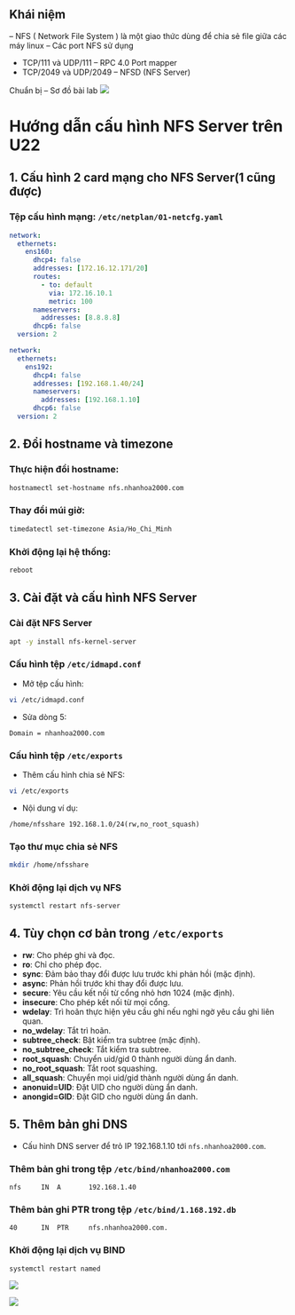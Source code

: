 ## Khái niệm
– NFS ( Network File System ) là một giao thức dùng để chia sẻ file giữa các máy linux
– Các port NFS sử dụng
+ TCP/111 và UDP/111 – RPC 4.0 Port mapper
+ TCP/2049 và UDP/2049 – NFSD (NFS Server)

Chuẩn bị
– Sơ đồ bài lab
![](https://img001.prntscr.com/file/img001/lD-zzpE1SgihDPjrEKiWDg.png)
# Hướng dẫn cấu hình NFS Server trên U22

## 1. Cấu hình 2 card mạng cho NFS Server(1 cũng được)

### Tệp cấu hình mạng: `/etc/netplan/01-netcfg.yaml`
```yaml
network:
  ethernets:
    ens160:
      dhcp4: false
      addresses: [172.16.12.171/20]
      routes:
        - to: default
          via: 172.16.10.1
          metric: 100
      nameservers:
        addresses: [8.8.8.8]
      dhcp6: false
  version: 2

network:
  ethernets:
    ens192:
      dhcp4: false
      addresses: [192.168.1.40/24]
      nameservers:
        addresses: [192.168.1.10]
      dhcp6: false
  version: 2
```

## 2. Đổi hostname và timezone

### Thực hiện đổi hostname:
```bash
hostnamectl set-hostname nfs.nhanhoa2000.com
```

### Thay đổi múi giờ:
```bash
timedatectl set-timezone Asia/Ho_Chi_Minh
```

### Khởi động lại hệ thống:
```bash
reboot
```

## 3. Cài đặt và cấu hình NFS Server

### Cài đặt NFS Server
```bash
apt -y install nfs-kernel-server
```

### Cấu hình tệp `/etc/idmapd.conf`
- Mở tệp cấu hình:
```bash
vi /etc/idmapd.conf
```
- Sửa dòng 5:
```plaintext
Domain = nhanhoa2000.com
```

### Cấu hình tệp `/etc/exports`
- Thêm cấu hình chia sẻ NFS:
```bash
vi /etc/exports
```
- Nội dung ví dụ:
```plaintext
/home/nfsshare 192.168.1.0/24(rw,no_root_squash)
```

### Tạo thư mục chia sẻ NFS
```bash
mkdir /home/nfsshare
```

### Khởi động lại dịch vụ NFS
```bash
systemctl restart nfs-server
```

## 4. Tùy chọn cơ bản trong `/etc/exports`
- **rw**: Cho phép ghi và đọc.
- **ro**: Chỉ cho phép đọc.
- **sync**: Đảm bảo thay đổi được lưu trước khi phản hồi (mặc định).
- **async**: Phản hồi trước khi thay đổi được lưu.
- **secure**: Yêu cầu kết nối từ cổng nhỏ hơn 1024 (mặc định).
- **insecure**: Cho phép kết nối từ mọi cổng.
- **wdelay**: Trì hoãn thực hiện yêu cầu ghi nếu nghi ngờ yêu cầu ghi liên quan.
- **no_wdelay**: Tắt trì hoãn.
- **subtree_check**: Bật kiểm tra subtree (mặc định).
- **no_subtree_check**: Tắt kiểm tra subtree.
- **root_squash**: Chuyển uid/gid 0 thành người dùng ẩn danh.
- **no_root_squash**: Tắt root squashing.
- **all_squash**: Chuyển mọi uid/gid thành người dùng ẩn danh.
- **anonuid=UID**: Đặt UID cho người dùng ẩn danh.
- **anongid=GID**: Đặt GID cho người dùng ẩn danh.

## 5. Thêm bản ghi DNS
- Cấu hình DNS server để trỏ IP 192.168.1.10 tới `nfs.nhanhoa2000.com`.

### Thêm bản ghi trong tệp `/etc/bind/nhanhoa2000.com`
```plaintext
nfs     IN  A       192.168.1.40
```

### Thêm bản ghi PTR trong tệp `/etc/bind/1.168.192.db`
```plaintext
40      IN  PTR     nfs.nhanhoa2000.com.
```

### Khởi động lại dịch vụ BIND
```bash
systemctl restart named
```


![](https://img001.prntscr.com/file/img001/V-IItv4DRz-7yYD6Ah9bQg.png)


![](https://img001.prntscr.com/file/img001/6mNwvrXQTDSTt-XYz4S7og.png)
